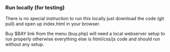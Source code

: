 ### Run locally (for testing)
There is no special instruction to run this locally
just download the code (git pull) and open up index.html in your browser.

Buy $BAY link from the menu (buy.php) will need a local webserver setup to run properly otherwise everything else is html/css/js code and should run without any setup.

